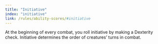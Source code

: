 ```yaml
---
title: "Initiative"
index: "initiative"
link: /rules/ability-scores/#initiative
---
```

At the beginning of every combat, you roll initiative by making a Dexterity check. Initiative determines the order of creatures’ turns in combat.
